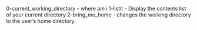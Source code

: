 0-current_working_directory - where am i
1-listit - Display the contents list of your current directory
2-bring_me_home - changes the working directory to the user’s home directory.
